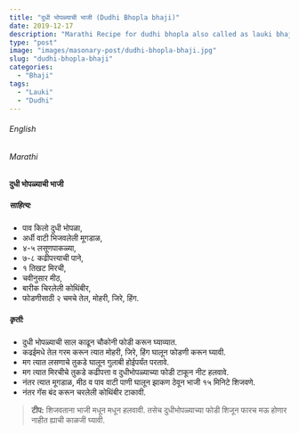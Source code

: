 ```yaml
---
title: "दुधी भोपळ्याची भाजी (Dudhi Bhopla bhaji)"
date: 2019-12-17
description: "Marathi Recipe for dudhi bhopla also called as lauki bhaji"
type: "post"
image: "images/masonary-post/dudhi-bhopla-bhaji.jpg"
slug: "dudhi-bhopla-bhaji"
categories: 
  - "Bhaji"
tags:
  - "Lauki"
  - "Dudhi"
---
```



###### English








###### Marathi




#### दुधी भोपळ्याची भाजी



##### साहित्य: 

- पाव किलो दुधी भोपळा,
- अर्धी वाटी भिजवलेली मूगडाळ,
- ४-५ लसूणपाकळ्या,
- ७-८ कढीपत्त्याची पाने,
- १ तिखट मिरची,
- चवीनुसार मीठ,
- बारीक चिरलेली कोथिंबीर,
- फोडणीसाठी २ चमचे तेल, मोहरी, जिरे, हिंग.



##### कृती: 

- दुधी भोपळ्याची साल काढून चौकोनी फोडी करून घ्याव्यात.
- कढईमधे तेल गरम करून त्यात मोहरी, जिरे, हिंग घालून फोडणी करून घ्यावी.
- मग त्यात लसणाचे तुकडे घालून गुलाबी होईपर्यंत परतावे.
- मग त्यात मिरचीचे तुकडे कढीपत्ता व दुधीभोपळ्याच्या फोडी टाकून नीट हलवावे.
- नंतर त्यात मूगडाळ, मीठ व पाव वाटी पाणी घालून झाकण ठेवून भाजी १५ मिनिटे शिजवणे.
- नंतर गॅस बंद करून चरलेली कोथिंबीर टाकावी.


> **टीप:** शिजवताना भाजी मधून मधून हलवावी. तसेच दुधीभोपळ्याच्या फोडी शिजून फारच मऊ होणार
नाहीत ह्याची काळजी घ्यावी.